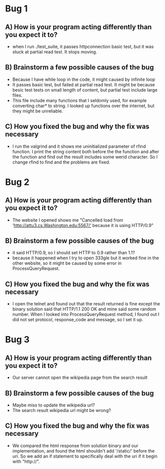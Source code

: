 # Bug 1

## A) How is your program acting differently than you expect it to?
- when I run ./test_suite, it passes httpconnection basic test, but
it was stuck at partial read test. It stops moving.

## B) Brainstorm a few possible causes of the bug
- Because I have while loop in the code, it might caused by infinite loop
- It passes basic test, but failed at partial read test. It might be because 
besic test tests on small length of content, but partial test include large files.
- This file include many functions that I seldomly used, for example converting 
char* to string. I looked up functions over the internet, but they might be unreliable.

## C) How you fixed the bug and why the fix was necessary
- I run the valgrind and it shows me uninitialized parameter of rfind function. I print 
the string content both before the the function and after the function and find out
the result includes some werid character. So I change rfind to find and the problems
are fixed.


# Bug 2

## A) How is your program acting differently than you expect it to?
- The website I opened shows me "Cancelled load from ‘http://attu3.cs.Washington.edu:5567/‘ because it is using HTTP/0.9"

## B) Brainstorm a few possible causes of the bug
- it said HTTP/0.9, so I should set HTTP to 0.9 rather than 1.1?
- because it happened when I try to open 333gle but it worked fine in the other website,
so it might be caused by some error in ProcessQueryRequest.

## C) How you fixed the bug and why the fix was necessary
- I open the telnet and found out that the result returned is fine except the binary solution
said that HTTP/1.1 200 OK and mine said some random number. When I looked into ProcessQueryRequest method, I found out I did not set protocol, response_code and message, so I set it up.


# Bug 3

## A) How is your program acting differently than you expect it to?
- Our server cannot open the wikipedia page from the search result

## B) Brainstorm a few possible causes of the bug
- Maybe miss to update the wikipedia url?
- The search result wikipedia url might be wrong?

## C) How you fixed the bug and why the fix was necessary
- We compared the html response from solution binary and our implementation, and found the html shouldn't add '/static/'
before the uri. So we add an if statement to specifically deal
with the uri if it begin with "http://".
